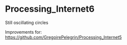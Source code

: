 # Processing_Internet6
Still oscillating circles

Improvements for: https://github.com/GregoirePelegrin/Processing_Internet5
